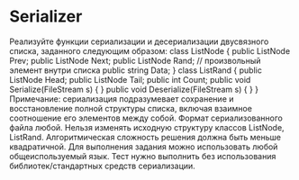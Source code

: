 # Serializer

Реализуйте функции сериализации и десериализации двусвязного списка, заданного
следующим образом:
class ListNode
{
public ListNode Prev;
public ListNode Next;
public ListNode Rand; // произвольный элемент внутри списка
public string Data;
}
class ListRand
{
public ListNode Head;
public ListNode Tail;
public int Count;
public void Serialize(FileStream s)
{
}
public void Deserialize(FileStream s)
{
}
}
Примечание: сериализация подразумевает сохранение и восстановление полной структуры
списка, включая взаимное соотношение его элементов между собой. Формат
сериализованного файла любой.
Нельзя изменять исходную структуру классов ListNode, ListRand.
Алгоритмическая сложность решения должна быть меньше квадратичной.
Для выполнения задания можно использовать любой общеиспользуемый язык.
Тест нужно выполнить без использования библиотек/стандартных средств сериализации.
